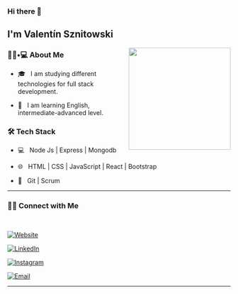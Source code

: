 ### Hi there 👋<h2> I'm Valentín Sznitowski</h2>

<img align='right' src="https://media.giphy.com/media/M9gbBd9nbDrOTu1Mqx/giphy.gif" width="230">

<h3> 👨🏻•💻 About Me </h3>


- 🎓 &nbsp; I am studying different technologies for full stack development.

- 🌱 &nbsp; I am learning English, intermediate-advanced level.


<h3>🛠 Tech Stack</h3>


- 💻 &nbsp; Node Js | Express | Mongodb 

- 🌐 &nbsp; HTML | CSS | JavaScript | React | Bootstrap

- 🔧 &nbsp; Git | Scrum



<hr>


<h3> 🤝🏻 Connect with Me </h3>

<br>


<p align="center">

<a href="https://portfoliosznitowski.netlify.app/"><img alt="Website" src="https://img.shields.io/badge/portfoliosznitowski.netlify.app-black?style=flat-square&logo=google-chrome"></a>

<a href="https://www.linkedin.com/in/valent%C3%ADn-sznitowski/"><img alt="LinkedIn" src="https://img.shields.io/badge/LinkedIn-Valentin%20Sznitowski-blue?style=flat-square&logo=linkedin"></a>

<a href="https://www.instagram.com/valentin_sznitowski/?hl=es-la"><img alt="Instagram" src="https://img.shields.io/badge/Instagram-Sznitowski-black?style=flat-square&logo=instagram"></a>

<a href="mailto:vsznitowski@gmail.com"><img alt="Email" src="https://img.shields.io/badge/Email-vsznitowski@gmail.com-blue?style=flat-square&logo=gmail"></a>

</p>

<hr>

